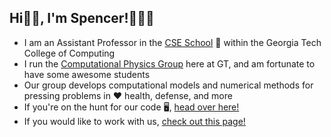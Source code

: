 ## Hi👋🏼, I'm Spencer!👨🏻‍💻

* I am an Assistant Professor in the [CSE School](https://cse.gatech.edu) 🏫 within the Georgia Tech College of Computing
* I run the [Computational Physics Group](https://comp-physics.group) here at GT, and am fortunate to have some awesome students
* Our group develops computational models and numerical methods for pressing problems in ❤️ health, defense, and more
* If you're on the hunt for our code 🖥️, [head over here!](https://github.com/comp-physics)
* If you would like to work with us, [check out this page!](https://comp-physics.group/vacancies.html) 

